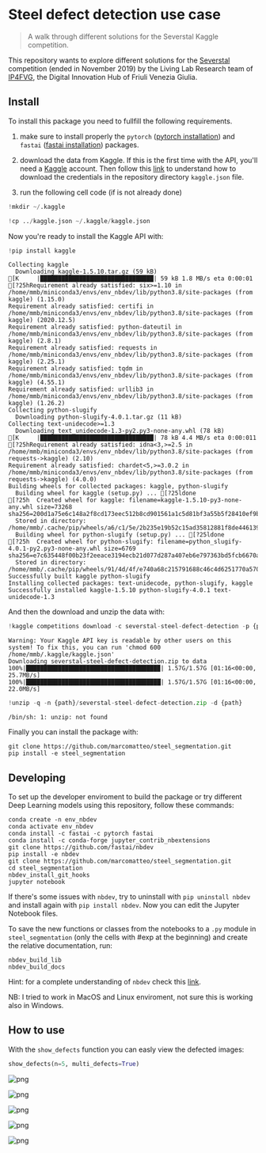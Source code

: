 # Steel defect detection use case
> A walk through different solutions for the Severstal Kaggle competition.


This repository wants to explore different solutions for the [Severstal](https://www.kaggle.com/c/severstal-steel-defect-detection/overview) competition (ended in November 2019) by the Living Lab Research team of [IP4FVG](https://www.ip4fvg.it/), the Digital Innovation Hub of Friuli Venezia Giulia.

## Install

To install this package you need to fullfill the following requirements.

1. make sure to install properly the `pytorch` ([pytorch installation](https://pytorch.org/get-started/locally/)) and `fastai` ([fastai installation](https://docs.fast.ai/#Installing)) packages.

2. download the data from Kaggle. If this is the first time with the API, you'll need a [Kaggle](https://www.kaggle.com/) account. Then follow this [link](https://github.com/Kaggle/kaggle-api) to understand how to download the credentials in the repository directory `kaggle.json` file.

3. run the following cell code (if is not already done)

```python
!mkdir ~/.kaggle
```

```python
!cp ../kaggle.json ~/.kaggle/kaggle.json
```

Now you're ready to install the Kaggle API with:

```python
!pip install kaggle
```

    Collecting kaggle
      Downloading kaggle-1.5.10.tar.gz (59 kB)
    [K     |████████████████████████████████| 59 kB 1.8 MB/s eta 0:00:01
    [?25hRequirement already satisfied: six>=1.10 in /home/mmb/miniconda3/envs/env_nbdev/lib/python3.8/site-packages (from kaggle) (1.15.0)
    Requirement already satisfied: certifi in /home/mmb/miniconda3/envs/env_nbdev/lib/python3.8/site-packages (from kaggle) (2020.12.5)
    Requirement already satisfied: python-dateutil in /home/mmb/miniconda3/envs/env_nbdev/lib/python3.8/site-packages (from kaggle) (2.8.1)
    Requirement already satisfied: requests in /home/mmb/miniconda3/envs/env_nbdev/lib/python3.8/site-packages (from kaggle) (2.25.1)
    Requirement already satisfied: tqdm in /home/mmb/miniconda3/envs/env_nbdev/lib/python3.8/site-packages (from kaggle) (4.55.1)
    Requirement already satisfied: urllib3 in /home/mmb/miniconda3/envs/env_nbdev/lib/python3.8/site-packages (from kaggle) (1.26.2)
    Collecting python-slugify
      Downloading python-slugify-4.0.1.tar.gz (11 kB)
    Collecting text-unidecode>=1.3
      Downloading text_unidecode-1.3-py2.py3-none-any.whl (78 kB)
    [K     |████████████████████████████████| 78 kB 4.4 MB/s eta 0:00:011
    [?25hRequirement already satisfied: idna<3,>=2.5 in /home/mmb/miniconda3/envs/env_nbdev/lib/python3.8/site-packages (from requests->kaggle) (2.10)
    Requirement already satisfied: chardet<5,>=3.0.2 in /home/mmb/miniconda3/envs/env_nbdev/lib/python3.8/site-packages (from requests->kaggle) (4.0.0)
    Building wheels for collected packages: kaggle, python-slugify
      Building wheel for kaggle (setup.py) ... [?25ldone
    [?25h  Created wheel for kaggle: filename=kaggle-1.5.10-py3-none-any.whl size=73268 sha256=200d1a75e6c148a2f8cd173eec512b8cd901561a1c5d81bf3a55b5f28410ef9b
      Stored in directory: /home/mmb/.cache/pip/wheels/a6/c1/5e/2b235e19b52c15ad35812881f8de4461399907e219c03bf7b5
      Building wheel for python-slugify (setup.py) ... [?25ldone
    [?25h  Created wheel for python-slugify: filename=python_slugify-4.0.1-py2.py3-none-any.whl size=6769 sha256=e7c635448f00b23f2eeace3194ecb21d077d287a407eb6e797363bd5fcb6670a
      Stored in directory: /home/mmb/.cache/pip/wheels/91/4d/4f/e740a68c215791688c46c4d6251770a570e8dfea91af1acb5c
    Successfully built kaggle python-slugify
    Installing collected packages: text-unidecode, python-slugify, kaggle
    Successfully installed kaggle-1.5.10 python-slugify-4.0.1 text-unidecode-1.3


And then the download and unzip the data with:

```python
!kaggle competitions download -c severstal-steel-defect-detection -p {path}
```

    Warning: Your Kaggle API key is readable by other users on this system! To fix this, you can run 'chmod 600 /home/mmb/.kaggle/kaggle.json'
    Downloading severstal-steel-defect-detection.zip to data
    100%|█████████████████████████████████████▉| 1.57G/1.57G [01:16<00:00, 25.7MB/s]
    100%|██████████████████████████████████████| 1.57G/1.57G [01:16<00:00, 22.0MB/s]


```python
!unzip -q -n {path}/severstal-steel-defect-detection.zip -d {path}
```

    /bin/sh: 1: unzip: not found


Finally you can install the package with:

```
git clone https://github.com/marcomatteo/steel_segmentation.git
pip install -e steel_segmentation
```

## Developing

To set up the developer enviroment to build the package or try different Deep Learning models using this repository, follow these commands:

```
conda create -n env_nbdev
conda activate env_nbdev
conda install -c fastai -c pytorch fastai
conda install -c conda-forge jupyter_contrib_nbextensions
git clone https://github.com/fastai/nbdev
pip install -e nbdev
git clone https://github.com/marcomatteo/steel_segmentation.git
cd steel_segmentation
nbdev_install_git_hooks
jupyter notebook
```

If there's some issues with `nbdev`, try to uninstall with `pip uninstall nbdev` and install again with `pip install nbdev`.
Now you can edit the Jupyter Notebook files.

To save the new functions or classes from the notebooks to a `.py` module in `steel_segmentation` (only the cells with #exp at the beginning) and create the relative documentation, run:

```
nbdev_build_lib
nbdev_build_docs
```

Hint: for a complete understanding of `nbdev` check this [link](https://nbdev.fast.ai/).

NB: I tried to work in MacOS and Linux enviroment, not sure this is working also in Windows.

## How to use

With the `show_defects` function you can easly view the defected images:

```python
show_defects(n=5, multi_defects=True)
```


![png](docs/images/output_16_0.png)



![png](docs/images/output_16_1.png)



![png](docs/images/output_16_2.png)



![png](docs/images/output_16_3.png)



![png](docs/images/output_16_4.png)

